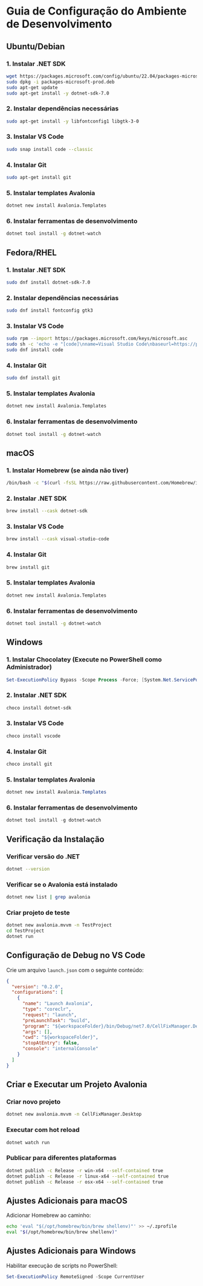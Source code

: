 # Guia de Configuração do Ambiente de Desenvolvimento

## Ubuntu/Debian

### 1. Instalar .NET SDK
```bash
wget https://packages.microsoft.com/config/ubuntu/22.04/packages-microsoft-prod.deb -O packages-microsoft-prod.deb
sudo dpkg -i packages-microsoft-prod.deb
sudo apt-get update
sudo apt-get install -y dotnet-sdk-7.0
```

### 2. Instalar dependências necessárias
```bash
sudo apt-get install -y libfontconfig1 libgtk-3-0
```

### 3. Instalar VS Code
```bash
sudo snap install code --classic
```

### 4. Instalar Git
```bash
sudo apt-get install git
```

### 5. Instalar templates Avalonia
```bash
dotnet new install Avalonia.Templates
```

### 6. Instalar ferramentas de desenvolvimento
```bash
dotnet tool install -g dotnet-watch
```

## Fedora/RHEL

### 1. Instalar .NET SDK
```bash
sudo dnf install dotnet-sdk-7.0
```

### 2. Instalar dependências necessárias
```bash
sudo dnf install fontconfig gtk3
```

### 3. Instalar VS Code
```bash
sudo rpm --import https://packages.microsoft.com/keys/microsoft.asc
sudo sh -c 'echo -e "[code]\nname=Visual Studio Code\nbaseurl=https://packages.microsoft.com/yumrepos/vscode\nenabled=1\ngpgcheck=1\ngpgkey=https://packages.microsoft.com/keys/microsoft.asc" > /etc/yum.repos.d/vscode.repo'
sudo dnf install code
```

### 4. Instalar Git
```bash
sudo dnf install git
```

### 5. Instalar templates Avalonia
```bash
dotnet new install Avalonia.Templates
```

### 6. Instalar ferramentas de desenvolvimento
```bash
dotnet tool install -g dotnet-watch
```

## macOS

### 1. Instalar Homebrew (se ainda não tiver)
```bash
/bin/bash -c "$(curl -fsSL https://raw.githubusercontent.com/Homebrew/install/HEAD/install.sh)"
```

### 2. Instalar .NET SDK
```bash
brew install --cask dotnet-sdk
```

### 3. Instalar VS Code
```bash
brew install --cask visual-studio-code
```

### 4. Instalar Git
```bash
brew install git
```

### 5. Instalar templates Avalonia
```bash
dotnet new install Avalonia.Templates
```

### 6. Instalar ferramentas de desenvolvimento
```bash
dotnet tool install -g dotnet-watch
```

## Windows

### 1. Instalar Chocolatey (Execute no PowerShell como Administrador)
```powershell
Set-ExecutionPolicy Bypass -Scope Process -Force; [System.Net.ServicePointManager]::SecurityProtocol = [System.Net.ServicePointManager]::SecurityProtocol -bor 3072; iex ((New-Object System.Net.WebClient).DownloadString('https://community.chocolatey.org/install.ps1'))
```

### 2. Instalar .NET SDK
```powershell
choco install dotnet-sdk
```

### 3. Instalar VS Code
```powershell
choco install vscode
```

### 4. Instalar Git
```powershell
choco install git
```

### 5. Instalar templates Avalonia
```powershell
dotnet new install Avalonia.Templates
```

### 6. Instalar ferramentas de desenvolvimento
```powershell
dotnet tool install -g dotnet-watch
```

## Verificação da Instalação

### Verificar versão do .NET
```bash
dotnet --version
```

### Verificar se o Avalonia está instalado
```bash
dotnet new list | grep avalonia
```

### Criar projeto de teste
```bash
dotnet new avalonia.mvvm -n TestProject
cd TestProject
dotnet run
```

## Configuração de Debug no VS Code

Crie um arquivo `launch.json` com o seguinte conteúdo:

```json
{
  "version": "0.2.0",
  "configurations": [
    {
      "name": "Launch Avalonia",
      "type": "coreclr",
      "request": "launch",
      "preLaunchTask": "build",
      "program": "${workspaceFolder}/bin/Debug/net7.0/CellFixManager.Desktop.dll",
      "args": [],
      "cwd": "${workspaceFolder}",
      "stopAtEntry": false,
      "console": "internalConsole"
    }
  ]
}
```

## Criar e Executar um Projeto Avalonia

### Criar novo projeto
```bash
dotnet new avalonia.mvvm -n CellFixManager.Desktop
```

### Executar com hot reload
```bash
dotnet watch run
```

### Publicar para diferentes plataformas
```bash
dotnet publish -c Release -r win-x64 --self-contained true
dotnet publish -c Release -r linux-x64 --self-contained true
dotnet publish -c Release -r osx-x64 --self-contained true
```

## Ajustes Adicionais para macOS

Adicionar Homebrew ao caminho:
```bash
echo 'eval "$(/opt/homebrew/bin/brew shellenv)"' >> ~/.zprofile
eval "$(/opt/homebrew/bin/brew shellenv)"
```

## Ajustes Adicionais para Windows

Habilitar execução de scripts no PowerShell:
```powershell
Set-ExecutionPolicy RemoteSigned -Scope CurrentUser
```

